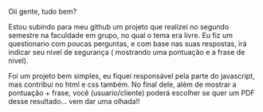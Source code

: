 Oii gente, tudo bem?

Estou subindo para meu github um projeto que realizei no segundo semestre na faculdade em grupo, no qual o tema era livre. Eu fiz um questionario com poucas perguntas, e com base nas suas respostas, irá indicar seu nivel de segurança ( mostrando uma pontuação e a frase de nivel).

Foi um projeto bem simples,  eu fiquei responsável pela parte do javascript, mas contribui no html e css também. No final dele, além de mostrar a pontuação + frase, você (usuario/cliente) poderá escolher se quer um PDF desse resultado... vem dar uma olhada!!

